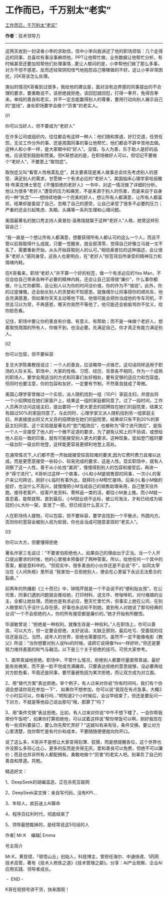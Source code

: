 # 工作而已，千万别太“老实”

[工作而已，千万别太“老实”](https://mp.weixin.qq.com/s/Y8ncC_pXkFn6rVKdVUyWzw)

**作者**：技术领导力

---

这两天收到一封读者小李的求助信，信中小李向我讲述了他的职场烦恼：几个走得近的同事，总喜欢有事没事麻烦他，PPT让他帮忙做，业务数据让他帮忙分析，有时候甚至还要加班帮他们处理事情…更让人郁闷的是，小李帮他们做了那么多事，对方不但不感恩，反而还经常阴阳怪气地抱怨自己哪哪做的不好。这让小李非常困扰，问K哥该怎么处理。




类似的情况K哥看到过很多，我给他的建议是，面对没有边界感的同事提出的不合理的要求，要勇敢说不，该拒绝就拒绝，该回怼就回怼，打得一拳开，免得百拳来。单纯的善良和老实，并不一定总能赢得别人的尊重，要用行动向别人展示自己的“底线”，身处职场要学会做个“厉害”的老实人。











01

你可以当好人，但不要成为“老好人”




在许多公司或组织内，往往都会有这样一种人：他们随和厚道，好打交道，任劳任怨，无论工作分外的事、还是周围同事的事让他帮忙，他们都会不辞辛苦地去做。这种人和小李一样，是大家眼中的“好人”。没错，与人为善，乐于助人是好的品格，应该受到鼓励和赞美。但K哥想说的是，在职场做好人可以，但切记不要做个“老好人”，不要患上“取悦症”。




取悦症又叫“看管人性格紊乱症”，其主要表现是某人做事总会优先考虑别人的感受、满足别人的需求，甘愿做一个有求必应的“老好人”。美国临床心理学家哈丽雅特·布莱克博士曾在《不懂拒绝的老好人》一书中，对这一情况做了详细的分析。他认为很多“老好人”遭受的压力和痛苦，不是来源于别人的伤害，而是来自于自身的一种“执念”——想持续地做一个完美的好人，想让所有人都满意，让所有人都喜欢，结果却是委屈了自己，忽略了自己的感受，让自己承受了很多不必要的压力；严重的还会引起焦虑、失眠、头痛等一系列生理和心理问题。




美国最著名的脱口秀主持人奥普拉·温弗瑞就属于这种“老好人”人格，她曾这样形容自己：

“我一直是一个想让所有人都满意，想要获得所有人都认可的这么一个人，而且不管以前我取得什么成就，只要一觉醒来，就全部清零，觉得自己好像立马就一文不名了，需要重新开始，从头开始获取别人的认可。”相信奥普拉的这种描述，会让很多“老好人”感同身受，这些人也更明白，在“老好人”标签背后所承受的精神压力和情绪内耗。




在K哥看来，职场“老好人”并不算一个好的标签，做一个有求必应的Yes Man，不仅会给自己带来各种不必要的精神内耗，还会让自己显得很“廉价”，什么事你都做，什么忙你都帮，会让别人以为你的时间没价值，你的作为不“值钱”。此外，你的过度慷慨，还会助长别人的贪婪和不知感恩。就像偶尔让同事搭你的顺风车，他会充满感激，但如果你天天主动等他下班，他很可能会把你当成他的专车司机，不但会习以为常，不再感恩，哪天你突然不等他了，他可能还会偷偷骂你不仗义、给你脸色看。




记住，职场中要让你的善良有价值、有意义、有帮助；而不是一味做个老好人，想着取悦周围的所有人，你做不到，也没必要。先满足自己，你才真正有能力满足别人。







02

你可以包容，但不要纵容




复旦大学陈果教授说过：一个人的善良，应该略带一点锋芒。这句话同样适用于职场的人际关系。职场中，大家的性格、习惯、经历、背景各不相同，作为一个成熟的职场人，要学会用适当的方式和同事们友好相处，要有足够的适应力和包容度。但同时也要注意，你的包容和友好，一定要有节制，不然善良就成了卑微。




美国心理学家曾做过一个实验，派人随机找到一组（10户）家庭主妇，并提出将一个小招牌挂在她们家窗户上，结果这一组的家庭都同意了。过了一段时间，工作人员再次访问这组主妇，提出要将一个更大更丑的招牌挂在她们的庭院里，结果又有超过50%的家庭同意了。与此同时，心理学家又派人随机找到另一组家庭主妇，并直接提出将又大又丑的招牌放在她们的庭院里，结果却只有不到20%的家庭主妇同意。这个实验就是著名的“登门槛效应”，也被称为“得寸进尺效应”，是指一个人一旦接受了他人的一个微不足道的要求，为了避免认知上的不协调，或想给他人前后一致的印象，就有可能接受别人更大的要求。这种现象，犹如登门槛时要一级台阶一级台阶地登，这样能更容易更顺利地登上高处。




在通常情况下,人们都不愿一开始就接受较高较难的要求,因为它费时费力且难以达成。而是更愿意接受一些较小、较易完成的要求，这是人性。现实职场中，就有人洞察了这一人性，善于从小处找“漏洞”，慢慢得到别人的包容和接受后，再进一步“得寸进尺”。K哥听过这样一个故事，小L和小M是销售部的同事，一次小L的客户来公司拜访，刚好小L临时有事外出，就拜托小M帮忙接待。后来小L看小M做的挺好，也没什么不高兴，就慢慢把小M当成自己的销售助理来用，自己整天往外跑，接待老客户、给客户发资料、寄样品一类的活，都往小M身上推。而小M就一直忍着，能帮就帮。直到最后，小M因业绩不达标，被公司淘汰，才和已经成为销冠的小L大吵一架，宣泄了一把，但已经没什么意义了。




人在职场待人接物，可以包容，但不要纵容，要学会找到一个平衡点，外圆内方。否则你的宽容会被别人视为软弱，你也会当成可随意拿捏的“老实人”。







03

你可以大方，但要懂得拒绝




著名作家三毛说过：“不要害怕拒绝他人，如果自己的理由出于正当。当一个人开口提出要求的时候，他的心里根本预备好了两种答案。所以，给他任何一个其中的答案，都是意料中的。﻿”但现实中，很多善良的小伙伴还是不会说“不”，如同太宰治在《人间失格》里所说 “我害怕一旦拒绝别人，便会在心里留下永远无法愈合的裂痕。”




前两年的热播剧《三十而已》中，钟晓芹就是一个不会说不的“便利贴女孩”。在公司里，同事们遇到问题就会推给她，打印材料、送文件、修咖啡机、对付难搞的业主，全都让她处理。而她也是有求必应，整天忙里忙外，但事实上她在公司、在别人眼里却几乎没什么存在感，好事也永远轮不到她。直到有人对她说了那句经典的台词“一个不会拒绝的人，你的所有接受都是廉价的。”她才开始有所醒悟。




毕淑敏曾说：“拒绝是一种权利，就像生存是一种权利。”人在职场上，你可以善良、可以大方，但一定要会拒绝，太好说话，太缺乏原则，最后吃亏、受委屈的往往还是自己。当然，成年人的世界，拒绝也需要技巧。虽然不一定不能像电影《教父》所说：“当你想要对别人说No的时候，请把它说得像Yes一样好听。”但还是要努力维持表面的和气与融洽。以下是三个关于拒绝的技巧，可供大家参考。




1、面带真诚地拒绝。职场中，不管什么情况，拒绝别人都要尽量面带真诚，最好能有些微笑，而不是一脸不悦或充满嫌弃。只要表达拒绝的意思就够，没必要再给对方脸色看，毕竟还是同事，要尽量避免因为某次拒绝，而让双方成为对立面。




2、用“替代方案”表达拒绝。举个例子，有人过来对你说“你有时间吗，我们有个协调会想请你现在参加一下”， 如果你不想参加，你可以说“我现在有点急事，大概2个小时后可以，你看行吗…”明知道2个小时候后，会议早结束了，但还是要反问一下对方，不就是等他自己说出那句“哦，那算了”吗？




3、用“条件交换”表达拒绝。比如，有人过来对你说“中午不想下楼了，一会你帮我带份午饭吧”，如果你打算拒绝他，可以试着这样说“帮你带饭可以啊，刚好我现在有一些资料要装订，要么你先帮忙弄好？”这就叫有来有往，条件交换。要让对方心里清楚，找你帮忙是有代价和成本，不要随随便便就向你开口。




说了这么多，K哥并不是想让大家变得刻薄、狡猾，而是想提醒各位，这个世界也许没那么多将心比心，更多的反而是贪得无厌。爱和善良可以免费，但绝不可以廉价；而且也并非所有人都配拥有。勇敢地做个“厉害”的老实人吧。别辜负了自己的善良和厚道。共勉。




精选好文：


1、DeepSeek的胡编滥造，正在杀死互联网

2、DeepSeek梁文锋：亲自写代码，没有KPI...


3、年轻人，疯狂迷上AI算命

4、程序员红利时代，彻底结束了


5、领导最想裁掉的，是经常说这5句话的人




作者| Mr.K   
编辑| Emma









号主简介





Mr.K，黄哲铿，「顿悟山丘」创始人，科技博主，曾担任海尔、中通快递、1药网技术高管，著有《技术人修炼之道》《技术管理之巅》。分享：AI产业观察、企业AI应用实践、领导者成长。




 -  END - 




K哥在视频号讲干货，快来围观！